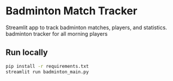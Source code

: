 # Badminton Match Tracker

Streamlit app to track badminton matches, players, and statistics.
badminton tracker for all morning players

## Run locally

```bash
pip install -r requirements.txt
streamlit run badminton_main.py